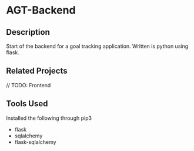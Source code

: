 # AGT-Backend

## Description
Start of the backend for a goal tracking application.  Written is python using flask.

## Related Projects
// TODO: Frontend

## Tools Used
Installed the following through pip3
* flask
* sqlalchemy
* flask-sqlalchemy